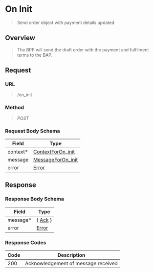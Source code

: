 # On Init

> Send order object with payment details updated

## Overview

> The BPP will send the draft order with the payment and fulfilment terms to the
> BAP.

## Request

### URL

> /on_init

### Method

> _POST_

### Request Body Schema

| **Field** | **Type**                                                                         |
| --------- | -------------------------------------------------------------------------------- |
| context\* | [ContextForOn_init](/docs/core-specification/schema-reference/contextforon_init) |
| message   | [MessageForOn_init](/docs/core-specification/schema-reference/messageforon_init) |
| error     | [Error](/docs/core-specification/schema-reference/error)                         |

## Response

### Response Body Schema

| **Field** | **Type**                                                 |
| --------- | -------------------------------------------------------- |
| message\* | { [Ack](/docs/core-specification/schema-reference/ack) } |
| error     | [Error](/docs/core-specification/schema-reference/error) |

### Response Codes

| **Code** | **Description**                     |
| -------- | ----------------------------------- |
| 200      | Acknowledgement of message received |
